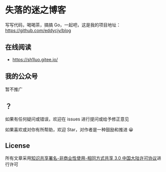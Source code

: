 # 失落的迷之博客

写写代码，喝喝茶，搞搞 Go，一起吧，这是我的项目地址：<https://github.com/eddycjy/blog>

## 在线阅读

- <https://sh1luo.gitee.io/>

## 我的公众号

暂不推广

## ？

如果有任何疑问或错误，欢迎在 issues 进行提问或给予修正意见

如果喜欢或对你有所帮助，欢迎 Star，对作者是一种鼓励和推进 😀

## License

所有文章采用[知识共享署名-非商业性使用-相同方式共享 3.0 中国大陆许可协议](https://creativecommons.org/licenses/by-nc-sa/3.0/cn/)进行许可
